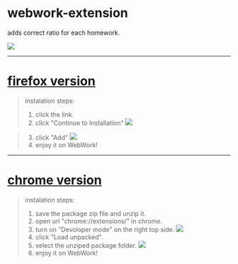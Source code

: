 # webwork-extension
adds correct ratio for each homework.

![](https://www.csie.ntu.edu.tw/~b08902102/extension/screenshot.png)

---

# [firefox version](https://www.csie.ntu.edu.tw/~b08902102/extension/webwork_extension-1.2-fx.xpi)

>instalation steps: 
> 1. click the link.
> 2. click "Continue to Installation"
>![](https://i.imgur.com/jQLdRUo.png)

> 3. click "Add"
>![](https://i.imgur.com/GRCeEUk.png)
> 4. enjoy it on WebWork!




---

# [chrome version](https://www.csie.ntu.edu.tw/~b08902102/extension/webwork_extension.zip)

> instalation steps: 
> 1. save the package zip file and unzip it.
> 2. open url "chrome://extensions/" in chrome.
> 3. turn on "Devoloper mode" on the right top side.
> ![](https://i.imgur.com/7hBSNJ5.png)
> 4. click "Load unpacked".
> 5. select the unziped package folder.
> ![](https://i.imgur.com/pAVs5O3.png)
> 6. enjoy it on WebWork!

